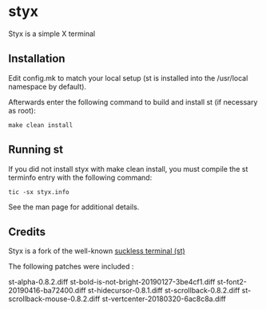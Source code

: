 # styx

Styx is a simple X terminal 

## Installation

Edit config.mk to match your local setup (st is installed into
the /usr/local namespace by default).

Afterwards enter the following command to build and install st (if
necessary as root):

    make clean install


## Running st

If you did not install styx with make clean install, you must compile
the st terminfo entry with the following command:

    tic -sx styx.info

See the man page for additional details.

## Credits

Styx is a fork of the well-known [suckless terminal (st)](https://st.suckless.org/)

The following patches were included :

st-alpha-0.8.2.diff
st-bold-is-not-bright-20190127-3be4cf1.diff
st-font2-20190416-ba72400.diff
st-hidecursor-0.8.1.diff
st-scrollback-0.8.2.diff
st-scrollback-mouse-0.8.2.diff
st-vertcenter-20180320-6ac8c8a.diff

